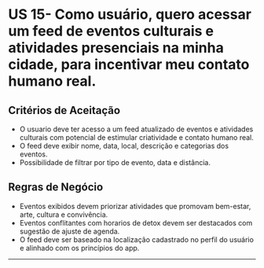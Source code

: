 # US 15- Como usuário, quero acessar um feed de eventos culturais e atividades presenciais na minha cidade, para incentivar meu contato humano real.

## Critérios de Aceitação

- O usuario deve ter acesso a um feed atualizado de eventos e atividades culturais com potencial de estimular criatividade e contato humano real.
- O feed deve exibir nome, data, local, descrição e categorias dos eventos.
- Possibilidade de filtrar por tipo de evento, data e distância.
  
## Regras de Negócio

- Eventos exibidos devem priorizar atividades que promovam bem-estar, arte, cultura e convivência.
- Eventos conflitantes com horarios de detox devem ser destacados com sugestão de ajuste de agenda.
- O feed deve ser baseado na localização cadastrado no perfil do usuário e alinhado com os princípios do app.

---

